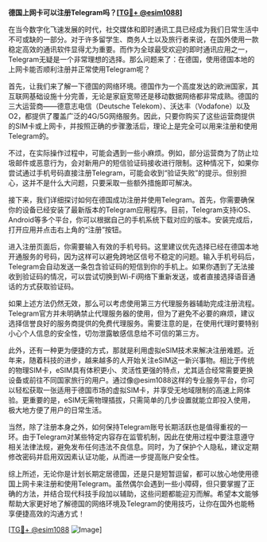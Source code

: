 **德国上网卡可以注册Telegram吗？[[TG💪+ @esim1088](https://t.me/s/esim1088)]**

在当今数字化飞速发展的时代，社交媒体和即时通讯工具已经成为我们日常生活中不可或缺的一部分。对于许多留学生、商务人士以及旅行者来说，在国外使用一款稳定高效的通讯软件显得尤为重要。而作为全球最受欢迎的即时通讯应用之一，Telegram无疑是一个非常理想的选择。那么问题来了：在德国，使用德国本地的上网卡能否顺利注册并正常使用Telegram呢？

首先，让我们来了解一下德国的网络环境。德国作为一个高度发达的欧洲国家，其互联网基础设施十分完善，无论是家庭宽带还是移动数据网络都非常成熟。德国的三大运营商——德意志电信（Deutsche Telekom）、沃达丰（Vodafone）以及O2，都提供了覆盖广泛的4G/5G网络服务。因此，只要你购买了这些运营商提供的SIM卡或上网卡，并按照正确的步骤激活后，理论上是完全可以用来注册和使用Telegram的。

不过，在实际操作过程中，可能会遇到一些小麻烦。例如，部分运营商为了防止垃圾邮件或恶意行为，会对新用户的短信验证码接收进行限制。这种情况下，如果你尝试通过手机号码直接注册Telegram，可能会收到“验证失败”的提示。但别担心，这并不是什么大问题，只要采取一些额外措施即可解决。

接下来，我们详细探讨如何在德国成功注册并使用Telegram。首先，你需要确保你的设备已经安装了最新版本的Telegram应用程序。目前，Telegram支持iOS、Android等多个平台，你可以根据自己的手机系统下载对应的版本。安装完成后，打开应用并点击右上角的“注册”按钮。

进入注册页面后，你需要输入有效的手机号码。这里建议优先选择已经在德国本地开通服务的号码，因为这样可以避免跨地区信号不稳定的问题。输入手机号码后，Telegram会自动发送一条包含验证码的短信到你的手机上。如果你遇到了无法接收到验证码的情况，可以尝试切换到Wi-Fi网络下重新发送，或者直接选择语音通话的方式获取验证码。

如果上述方法仍然无效，那么可以考虑使用第三方代理服务器辅助完成注册流程。Telegram官方并未明确禁止代理服务器的使用，但为了避免不必要的麻烦，建议选择信誉良好的服务商提供的免费代理服务。需要注意的是，在使用代理时要特别小心个人信息的安全性，切勿泄露敏感信息给不可信的第三方。

此外，还有一种更为便捷的方式，那就是利用虚拟eSIM技术来解决注册难题。近年来，随着科技的进步，越来越多的人开始关注eSIM这一新兴事物。相比于传统的物理SIM卡，eSIM具有体积更小、灵活性更强的特点，尤其适合经常需要更换设备或前往不同国家旅行的用户。通过像@esim1088这样的专业服务平台，你可以轻松获取一张适用于德国市场的虚拟SIM卡，并享受无地域限制的高速上网体验。更重要的是，eSIM无需物理插拔，只需简单的几步设置就能立即投入使用，极大地方便了用户的日常生活。

当然，除了注册本身之外，如何保持Telegram账号长期活跃也是值得重视的一环。由于Telegram对某些特定内容存在监管机制，因此在使用过程中要注意遵守相关法律法规，避免发布任何违法不良信息。同时，为了保护个人隐私，建议定期修改密码并启用双因素认证功能，从而进一步提高账户安全性。

综上所述，无论你是计划长期定居德国，还是只是短暂逗留，都可以放心地使用德国上网卡来注册和使用Telegram。虽然偶尔会遇到一些小障碍，但只要掌握了正确的方法，并结合现代科技手段加以辅助，这些问题都能迎刃而解。希望本文能够帮助大家更好地了解德国的网络环境及Telegram的使用技巧，让你在国外也能畅享便捷高效的沟通方式！

[[TG💪+ @esim1088](https://t.me/s/esim1088) ![Image](https://i.postimg.cc/4NQfJmqS/Snipaste-2025-05-13-00-14-12.png)]